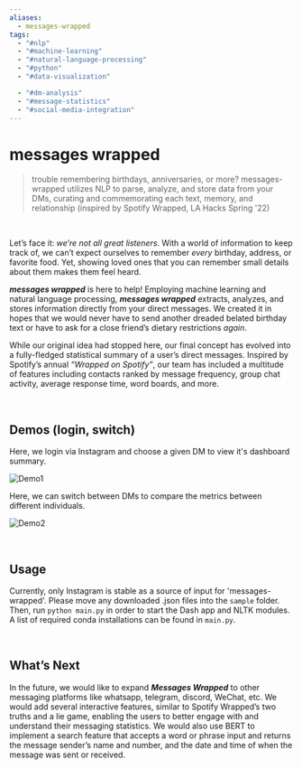 ```yaml
---
aliases:
  - messages-wrapped
tags:
  - "#nlp"
  - "#machine-learning"
  - "#natural-language-processing"
  - "#python"
  - "#data-visualization"

  - "#dm-analysis"
  - "#message-statistics"
  - "#social-media-integration"
---
```

# messages wrapped

> trouble remembering birthdays, anniversaries, or more? messages-wrapped utilizes NLP to parse, analyze, and store data from your DMs, curating and commemorating each text, memory, and relationship (inspired by Spotify Wrapped, LA Hacks Spring '22)

&nbsp;&nbsp;

Let’s face it: *we’re not all great listeners*. With a world of information to keep track of, we can’t expect ourselves to remember *every* birthday, address, or favorite food. Yet, showing loved ones that you can remember small details about them makes them feel heard. 

***messages wrapped*** is here to help! Employing machine learning and natural language processing, ***messages wrapped***  extracts, analyzes, and stores information directly from your direct messages. We created it in hopes that we would never have to send another dreaded belated birthday text or have to ask for a close friend’s dietary restrictions *again*. 

While our original idea had stopped here, our final concept has evolved into a fully-fledged statistical summary of a user’s direct messages. Inspired by Spotify’s annual *“Wrapped on Spotify”*, our team has included a multitude of features including contacts ranked by message frequency, group chat activity, average response time, word boards, and more. 

&nbsp;&nbsp;


## Demos (login, switch)

Here, we login via Instagram and choose a given DM to view it's dashboard summary. 

![Demo1](./auxmedia/demo1.gif)

Here, we can switch between DMs to compare the metrics between different individuals.

![Demo2](./auxmedia/demo2.gif)

&nbsp;&nbsp;

## Usage 

Currently, only Instagram is stable as a source of input for 'messages-wrapped'. Please move any downloaded <recipient>.json files into the `sample` folder. Then, run `python main.py` in order to start the Dash app and NLTK modules. A list of required conda installations can be found in `main.py`. 


&nbsp;&nbsp;

## What’s Next

In the future, we would like to expand ***Messages Wrapped*** to other messaging platforms like whatsapp, telegram, discord, WeChat, etc. We would add several interactive features, similar to Spotify Wrapped’s two truths and a lie game, enabling the users to better engage with and understand their messaging statistics. We would also use BERT to implement a search feature that accepts a word or phrase input and returns the message sender’s name and number, and the date and time of when the message was sent or received. 



